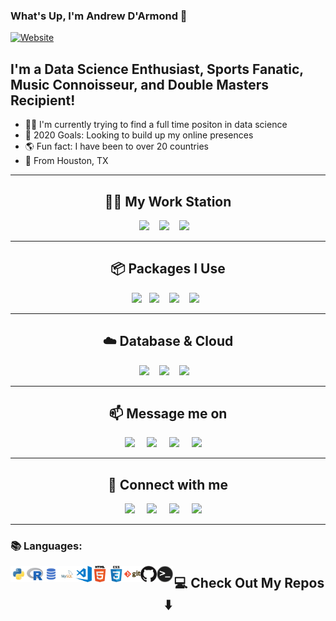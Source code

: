 ### What's Up, I'm Andrew D'Armond 👋

[![Website](https://img.shields.io/website?label=andrewdarmond.com&style=for-the-badge&url=https%3A%2F%2Fandrewdarmond.com)](https://andrewdarmond.com)

## I'm a Data Science Enthusiast, Sports Fanatic, Music Connoisseur, and Double Masters Recipient!

- 👨‍💻 I'm currently trying to find a full time positon in data science 
- 🥅 2020 Goals: Looking to build up my online presences
- 🌎 Fun fact: I have been to over 20 countries
- 🤠 From Houston, TX


<hr>

<h2 align="center"> 👨‍💻 My Work Station </h2>
<p align="center">
  <img src="https://img.shields.io/badge/apple-macbook%20pro%202016-%23999999.svg?&style=for-the-badge&logo=apple&logoColor=white" />&nbsp;&nbsp;&nbsp;
  <img src="https://img.shields.io/badge/Jupyter%20-%23F37626.svg?&style=for-the-badge&logo=Jupyter&logoColor=white" />&nbsp;&nbsp;&nbsp;
  <img src="https://img.shields.io/badge/r-%23276DC3.svg?&style=for-the-badge&logo=r-studio&logoColor=white"/>&nbsp;&nbsp;&nbsp;
</p>
<p align="center">

<hr>

<h2 align="center"> 📦 Packages I Use </h2>
<p align="center">
  <img src="https://img.shields.io/badge/pandas%20-%23150458.svg?&style=for-the-badge&logo=pandas&logoColor=white" />&nbsp;&nbsp;
  <img src="https://img.shields.io/badge/TensorFlow%20-%23FF6F00.svg?&style=for-the-badge&logo=TensorFlow&logoColor=white" />&nbsp;&nbsp;&nbsp;
  <img src="https://img.shields.io/badge/Keras%20-%23D00000.svg?&style=for-the-badge&logo=Keras&logoColor=white"/>&nbsp;&nbsp;&nbsp;
  <img src="https://img.shields.io/badge/PyTorch%20-%23EE4C2C.svg?&style=for-the-badge&logo=PyTorch&logoColor=white" />&nbsp;&nbsp;
</p>
<p align="center">

<hr>

<h2 align="center"> ☁️ Database & Cloud </h2>
<p align="center" align='right'>
  <img src="https://img.shields.io/badge/azure%20-%230072C6.svg?&style=for-the-badge&logo=azure-devops&logoColor=white"/>&nbsp;&nbsp;&nbsp;
  <img src="https://img.shields.io/badge/AWS%20-%23FF9900.svg?&style=for-the-badge&logo=amazon-aws&logoColor=white"/>&nbsp;&nbsp;&nbsp;
  <img src="https://img.shields.io/badge/Google%20Cloud%20-%234285F4.svg?&style=for-the-badge&logo=google-cloud&logoColor=white"/>&nbsp;&nbsp;&nbsp;
</p>

<hr>

<h2  align="center"> 📫 Message me on</h2>
<p align="center">
  <img src="https://img.shields.io/badge/WHATSAPP-%2325D366.svg?&style=for-the-badge&logo=whatsapp&logoColor=white" />&nbsp;&nbsp;&nbsp;&nbsp;
  <img src="https://img.shields.io/badge/messenger-%2300B2FF.svg?&style=for-the-badge&logo=messenger&logoColor=white" />&nbsp;&nbsp;&nbsp;&nbsp;
  <img src="https://img.shields.io/badge/gmail-%23D14836.svg?&style=for-the-badge&logo=gmail&logoColor=white" />&nbsp;&nbsp;&nbsp;&nbsp;
  <img src="https://img.shields.io/badge/Microsoft%20Outlook-0078D4?logo=microsoft-outlook&logoColor=white&style=for-the-badge" />&nbsp;&nbsp;&nbsp;&nbsp;
</p>

<hr>

<h2  align="center"> 💬 Connect with me </h2>
<p align="center">
    <a target="_blank"href="https://linkedin.com/in/andrewdarmond"><img src="https://img.shields.io/badge/linkedin-%230077B5.svg?&style=for-the-badge&logo=linkedin&logoColor=white" /></a>&nbsp;&nbsp;&nbsp;&nbsp;
    <a target="_blank"href="https://www.facebook.com/andrew.darmond"><img src="https://img.shields.io/badge/facebook-%231877F2.svg?&style=for-the-badge&logo=facebook&logoColor=white" /></a>&nbsp;&nbsp;&nbsp;&nbsp;
    <a target="_blank"href="https://instagram.com/andrewwdarmond"><img src="https://img.shields.io/badge/instagram-%23E4405F.svg?&style=for-the-badge&logo=instagram&logoColor=white" /></a>&nbsp;&nbsp;&nbsp;&nbsp;
    <a target="_blank"href="https://twitter.com/andrewdarmond"><img src="https://img.shields.io/badge/twitter-%231DA1F2.svg?&style=for-the-badge&logo=twitter&logoColor=white" /></a>&nbsp;&nbsp;&nbsp;&nbsp;
</p>

<hr> 

### 📚 Languages: 
[<img align="left" alt="Python" width="26px" src="https://raw.githubusercontent.com/github/explore/80688e429a7d4ef2fca1e82350fe8e3517d3494d/topics/python/python.png" />][website]
[<img align="left" alt="R" width="26px" src="https://raw.githubusercontent.com/github/explore/361e2821e2dea67711cde99c9c40ed357061cf27/topics/r/r.png" />][website]
[<img align="left" alt="SQL" width="26px" src="https://raw.githubusercontent.com/github/explore/80688e429a7d4ef2fca1e82350fe8e3517d3494d/topics/sql/sql.png" />][website]
[<img align="left" alt="MySQL" width="26px" src="https://raw.githubusercontent.com/github/explore/80688e429a7d4ef2fca1e82350fe8e3517d3494d/topics/mysql/mysql.png" />][website]
[<img align="left" alt="Visual Studio Code" width="26px" src="https://raw.githubusercontent.com/github/explore/80688e429a7d4ef2fca1e82350fe8e3517d3494d/topics/visual-studio-code/visual-studio-code.png" />][website]
[<img align="left" alt="HTML5" width="26px" src="https://raw.githubusercontent.com/github/explore/80688e429a7d4ef2fca1e82350fe8e3517d3494d/topics/html/html.png" />][website]
[<img align="left" alt="CSS3" width="26px" src="https://raw.githubusercontent.com/github/explore/80688e429a7d4ef2fca1e82350fe8e3517d3494d/topics/css/css.png" />][website]
[<img align="left" alt="Git" width="26px" src="https://raw.githubusercontent.com/github/explore/80688e429a7d4ef2fca1e82350fe8e3517d3494d/topics/git/git.png" />][website]
[<img align="left" alt="GitHub" width="26px" src="https://raw.githubusercontent.com/github/explore/78df643247d429f6cc873026c0622819ad797942/topics/github/github.png" />][website]
[<img align="left" alt="Terminal" width="26px" src="https://raw.githubusercontent.com/github/explore/80688e429a7d4ef2fca1e82350fe8e3517d3494d/topics/terminal/terminal.png" />][website]


<h2  align="center">💻 Check Out My Repos ⬇️ </h2>



[website]: https://www.andrewdarmond.com






